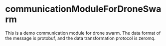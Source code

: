 # communicationModuleForDroneSwarm

This is a demo communication module for drone swarm.
The data format of the message is protobuf, and the data transformation protocol is zeromq.
